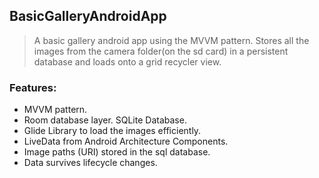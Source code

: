 ## BasicGalleryAndroidApp

>A basic gallery android app using the MVVM pattern.
>Stores all the images from the camera folder(on the sd card) in a persistent database and loads onto a grid recycler view. 

### Features:
- MVVM pattern.
- Room database layer. SQLite Database.
- Glide Library to load the images efficiently.
- LiveData from Android Architecture Components.
- Image paths (URI) stored in the sql database.
- Data survives lifecycle changes.
